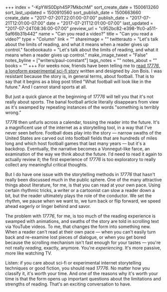 +++
index = "-KpYWS0Dph45P7MkbchM"
sort_create_date = 1500613260
sort_last_updated = 1500910560
sort_publish_date = 1500663660
create_date = "2017-07-20T22:01:00-07:00"
publish_date = "2017-07-21T12:01:00-07:00"
date = "2017-07-21T12:01:00-07:00"
last_updated = "2017-07-24T08:36:00-07:00"
preview_url = "c952bc82-e398-1fc0-a511-5af66b31b442"
name = "Can you read a video?"
title = "Can you read a video?"
type = "Column"
link = ""
shareimage = ""
twitterauto = "Let's talk about the limits of reading, and what it means when a reader gives up control."
facebookauto = "Let's talk about the limits of reading, and what it means when a reader gives up control."
make_image_tweet = "False"
notes_byline = ["writers/paul-constant"]
tags_notes = ""
notes_about = ""
books = ""
+++
For weeks now, friends have been telling me to [read *17776*, a longform experimental sci-fi story](https://www.sbnation.com/a/17776-football) written and designed by Jon Bois. I was resistant because the story is, in general terms, about football. That is to say that it begins as a blog post titled "What football will look like in the future." And I cannot stand sports at all.

But just a quick glance at the beginning of *17776* will tell you that it's not really about sports. The banal football article literally disappears from view as it's swamped by repeating instances of the words "something is terribly wrong."

*17776* then unfurls across a calendar, tossing the reader into the future. It's a magnificent use of the internet as a storytelling tool, in a way that I've never seen before. Football does play into the story — narrow swaths of the United States are carved out into football fields that are hundreds of miles long and which host football games that last many years — but it's a backdrop. Eventually, the narrative becomes a Vonnegut-like farce, an examination of the way we think about the future. I'd need to read it again to actually review it; the first experience of *17776* is too exploratory to really collect any meaningful critical thoughts.

But I do have one issue with the storytelling methods in *17776* that hasn't really been discussed much in the public sphere. One of the many attractive things about literature, for me, is that you can read at your own pace. Using certain rhythmic tricks, a writer or a cartoonist can slow a reader down a bit, but the reader ultimately plays the role of the conductor. We set the rhythm, we pause when we want to, we turn back or flip forward, we speed ahead eagerly or linger behind and savor.

The problem with *17776*, for me, is too much of the reading experience is swamped with animations, and swaths of the story are told in scrolling text via YouTube videos. To me, that changes the form into something new. When a reader can't read at their own pace — when you can't easily turn back and re-examine lost pieces of dialogue, or when you get bored because the scrolling mechanism isn't fast enough for your tastes — you're not really *reading*, exactly, anymore. You're *experiencing*. It's more passive, more like watching TV.

Listen: if you care about sci-fi or experimental internet storytelling techniques or good fiction, you should read *17776*. No matter how you classify it, it's worth your time. And one of the reasons why it's worth your time is that the form opens up important questions about the limitations and strengths of reading. That's an exciting conversation to have.